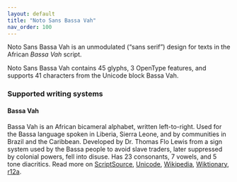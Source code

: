 ```yaml
---
layout: default
title: "Noto Sans Bassa Vah"
nav_order: 100
---
```

Noto Sans Bassa Vah is an unmodulated (“sans serif”) design for texts in the African _Bassa Vah_ script. 

Noto Sans Bassa Vah contains 45 glyphs, 3 OpenType features, and supports 41 characters from the Unicode block Bassa Vah.


### Supported writing systems


#### Bassa Vah

Bassa Vah is an African bicameral alphabet, written left-to-right. Used for the Bassa language spoken in Liberia, Sierra Leone, and by communities in Brazil and the Caribbean. Developed by Dr. Thomas Flo Lewis from a sign system used by the Bassa people to avoid slave traders, later suppressed by colonial powers, fell into disuse. Has 23 consonants, 7 vowels, and 5 tone diacritics. Read more on [ScriptSource](https://scriptsource.org/scr/Bass), [Unicode](https://www.unicode.org/versions/Unicode13.0.0/ch19.pdf#G54402), [Wikipedia](https://en.wikipedia.org/wiki/ISO_15924:Bass), [Wiktionary](https://en.wiktionary.org/wiki/Category:Bassa_script), [r12a](https://r12a.github.io/scripts/links?iso=Bass).

